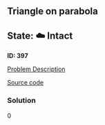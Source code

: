 ## Triangle on parabola

## State: :cloud: **Intact**

**ID: 397**

[Problem Description](https://projecteuler.net/problem=397)

[Source code](main.cpp)

### Solution
0
